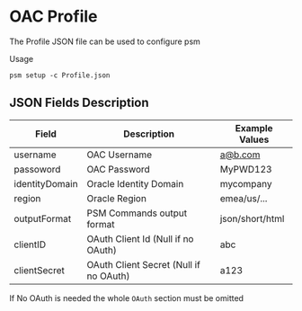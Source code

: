 # OAC Profile

The Profile JSON file can be used to configure psm

Usage

```
psm setup -c Profile.json
``` 

## JSON Fields Description

| Field | Description | Example Values |
| --- | --- | --- |
| username | OAC Username | a@b.com |
| passoword | OAC Password | MyPWD123 |
| identityDomain | Oracle Identity Domain | mycompany |
| region | Oracle Region | emea/us/... |
| outputFormat | PSM Commands output format | json/short/html |
| clientID | OAuth Client Id (Null if no OAuth) | abc |
| clientSecret | OAuth Client Secret (Null if no OAuth) | a123 | 

If No OAuth is needed the whole `OAuth` section must be omitted
